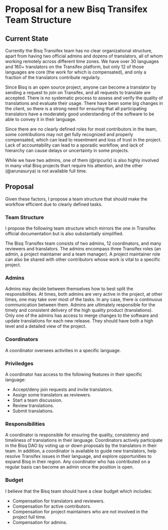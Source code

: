 # Proposal for a new Bisq Transifex Team Structure

## Current State
Currently the Bisq Transifex team has no clear organizational structure, apart from having two official admins and dozens of translators, all of whom working remotely across different time zones. We have over 30 languages and 160+ translators on the Transifex platform, but only 12 of those languages are core (the work for which is compensated), and only a fraction of the translators contribute regularly. 

Since Bisq is an open source project, anyone can become a translator by sending a request to join on Transifex, and all requests to translate are accepted. There is no systematic process to assess and verify the quality of translations and evaluate their usage. There have been some big changes in the client, so there is a strong need for ensuring that all participating translators have a moderately good understanding of the software to be able to convey it in their language.

Since there are no clearly defined roles for most contributors in the team, some contributions may not get fully recognized and properly compensated, which can lead to resentment and loss of trust in the project. Lack of accountability can lead to a sporadic workflow, and lack of hierarchy can cause delays or uncertainty in some projects.

While we have two admins, one of them (@ripcurlx) is also highly involved in many vital Bisq projects thart require his attention, and the other (@arunasurya) is not available full time. 

## Proposal
Given these factors, I propose a team structure that should make the workflow efficient due to clearly defined tasks.

### Team Structure
I propose the following team structure which mirrors the one in Transifex official documentation but is also substantially simplified.

The Bisq Transifex team consists of two admins, 12 coordinators, and many reviewers and translators. The admins encompass three Transifex roles (an admin, a project maintainer and a team manager). A project maintainer role can also be shared with other contributors whose work is vital to a specific project.

### Admins
Admins may decide between themselves how to best split the responsibilities. At times, both admins are very active in the project, at other times, one may take over most of the tasks. In any case, there is continuous communication between them. Admins are ultimately responsible for the timely and consistent delivery of the high quality product (translations). Only one of the admins has access to merge changes to the software and update translations for each new release. They should have both a high level and a detailed view of the project.

### Coordinators
A coordinator oversees activities in a specific language.

### Priviledges
A coordinator has access to the following features in their specific language:
- Accept/deny join requests and invite translators.
- Assign some translators as reviewers.
- Start a team discussion.
- Review translations.
- Submit translations.

### Responsibilities
A coordinator is responsible for ensuring the quality, consistency and timeliness of translations in their language.
Coordinators actively participate in the Bisq DAO by voting up or down proposals by the translators in their team. In addition, a coordinator is available to guide new translators, help resolve Transifex issues in their language, and explore opportunities to expand Bisq in their region. Any coordinator who has contributed on a regular basis can become an admin once the position is open.


### Budget
I believe that the Bisq team should have a clear budget which includes:
- Compensation for translators and reviewers.
- Compensation for active contributors.
- Compensation for project maintainers who are not involved in the project full time.
- Compensation for admins.


